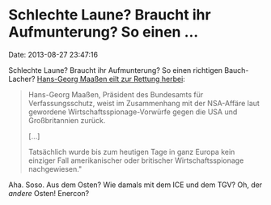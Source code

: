 Schlechte Laune? Braucht ihr Aufmunterung? So einen \...
========================================================

Date: 2013-08-27 23:47:16

Schlechte Laune? Braucht ihr Aufmunterung? So einen richtigen
Bauch-Lacher? [Hans-Georg Maaßen eilt zur Rettung
herbei](http://heise.de/-1943975):

> Hans-Georg Maaßen, Präsident des Bundesamts für Verfassungsschutz,
> weist im Zusammenhang mit der NSA-Affäre laut gewordene
> Wirtschaftsspionage-Vorwürfe gegen die USA und Großbritannien zurück.
>
> \[\...\]
>
> Tatsächlich wurde bis zum heutigen Tage in ganz Europa kein einziger
> Fall amerikanischer oder britischer Wirtschaftsspionage
> nachgewiesen.\"

Aha. Soso. Aus dem Osten? Wie damals mit dem ICE und dem TGV? Oh, der
*andere* Osten! Enercon?
